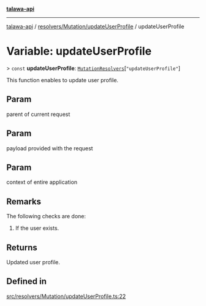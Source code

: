[**talawa-api**](../../../../README.md)

***

[talawa-api](../../../../modules.md) / [resolvers/Mutation/updateUserProfile](../README.md) / updateUserProfile

# Variable: updateUserProfile

\> `const` **updateUserProfile**: [`MutationResolvers`](../../../../types/generatedGraphQLTypes/type-aliases/MutationResolvers.md)\[`"updateUserProfile"`\]

This function enables to update user profile.

## Param

parent of current request

## Param

payload provided with the request

## Param

context of entire application

## Remarks

The following checks are done:
1. If the user exists.

## Returns

Updated user profile.

## Defined in

[src/resolvers/Mutation/updateUserProfile.ts:22](https://github.com/PalisadoesFoundation/talawa-api/blob/039b0f127fb8caa46d57186ab4b3bb27fe150903/src/resolvers/Mutation/updateUserProfile.ts#L22)
